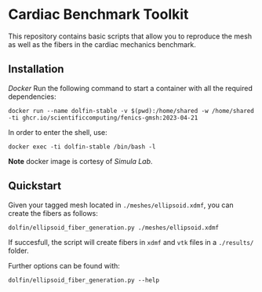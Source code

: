# Cardiac Benchmark Toolkit

This repository contains basic scripts that allow you to reproduce the mesh
as well as the fibers in the cardiac mechanics benchmark.

## Installation

*Docker*
Run the following command to start a container with all the required dependencies:

```shell
docker run --name dolfin-stable -v $(pwd):/home/shared -w /home/shared -ti ghcr.io/scientificcomputing/fenics-gmsh:2023-04-21
```

In order to enter the shell, use:

```shell
docker exec -ti dolfin-stable /bin/bash -l
```

**Note** docker image is cortesy of *Simula Lab*.

## Quickstart
Given your tagged mesh located in `./meshes/ellipsoid.xdmf`, you can create the fibers as follows:

```shell
dolfin/ellipsoid_fiber_generation.py ./meshes/ellipsoid.xdmf
```

If succesfull, the script will create fibers in `xdmf` and `vtk` files in a `./results/` folder.

Further options can be found with:

```shell
dolfin/ellipsoid_fiber_generation.py --help
```
